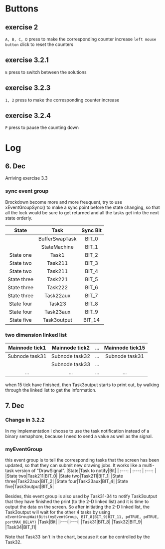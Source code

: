 # Buttons
## exercise 2
`A, B, C, D` press to make the corresponding counter increase
`left mouse button` click to reset the counters

## exercise 3.2.1
`E` press to switch between the solutions

## exercise 3.2.3
`1, 2` press to make the corresponding counter increase

## exercise 3.2.4
`P` press to pause the counting down

# Log

## 6. Dec
 Arriving exercise 3.3

### sync event group
 Brockdown become more and more freuquent, try to use xEventGroupSync() to make a sync point before the state changing, so that all the lock would be sure to get returned and all the tasks get into the next state orderly.

 |State| Task | Sync Bit |
 |:----:|:----:|:----:|
 ||BufferSwapTask|BIT_0|
 ||StateMachine|BIT_1|
 |State one|Task1|BIT_2|
 |State two|Task211|BIT_3|
 |State two|Task211|BIT_4|
 |State three|Task221|BIT_5|
 |State three|Task222|BIT_6|
 |State three|Task22aux|BIT_7|
 |State four|Task23|BIT_8|
 |State four|Task23aux|BIT_9|
 |State five|Task3output|BIT_14|

 ### two dimension linked list
 |Mainnode tick1|Mainnode tick2|...|Mainnode tick15|
  |:----:|:----:|:----:| :----: |
 |Subnode task31|Subnode task32|...|Subnode task31|
 ||Subnode task33|...||
 |...|...|...|...|

 when 15 tick have finished, then Task3output starts to print out, by walking through the linked list to get the information.

 ## 7. Dec

 ### Change in 3.2.2
 In my implementation I choose to use the task notification instead of a binary semaphore, because I need to send a value as well as the signal.

 ### myEventGroup
 this event group is to tell the corresponding tasks that the screen has been updated, so that they can submit new drawing jobs. It works like a multi-task version of "DrawSignal".
 |State|Task to notify|Bit|
 | :---: | :---: | :---: |
 |State two|Task211|BIT_0|
 |State two|Task211|BIT_1|
 |State three|Task22aux|BIT_2|
 |State four|Task23aux|BIT_4|
 |State five|Task3output|BIT_5|

 Besides, this event group is also used by Task31-34 to notify Task3output that they have finished the print (to the 2-D linked list) and it is time to output the data on the screen. So after initiating the 2-D linked list, the Task3output will wait for the other 4 tasks by using
 `xEventGroupWaitBits(myEventGroup, BIT_8|BIT_9|BIT_11, pdTRUE, pdTRUE, portMAX_DELAY)`
|Task|Bit|
|:---:|:---:|
|Task31|BIT_8|
|Task32|BIT_9|
|Task34|BIT_11|

Note that Task33 isn't in the chart, because it can be controlled by the Task32.

 
 
